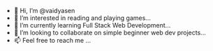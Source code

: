 - 👋 Hi, I’m @vaidyasen
- 👀 I’m interested in reading and playing games...
- 🌱 I’m currently learning Full Stack Web Development...
- 💞️ I’m looking to collaborate on simple beginner web dev projects...
- 📫 Feel free to reach me ...



<!---
vaidyasen/vaidyasen is a ✨ special ✨ repository because its `README.md` (this file) appears on your GitHub profile.
You can click the Preview link to take a look at your changes.
--->
